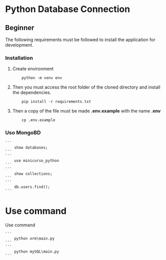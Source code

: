 # Python Database Connection


## Beginner

The following requirements must be followed to install the application for development.

### Installation

1. Create environment
    ```
        python -m venv env
    ```
2. Then you must access the root folder of the cloned directory and install the dependencies.
    ```
        pip install -r requirements.txt
    ```
3. Then a copy of the file must be made **.env.example**  with the name **.env**
    ```
        cp .env.example
    ```

### Uso MongoBD
    ```
        show databases;
    ```
    ```
        use minicurso_python
    ```
    ```
        show collections;
    ```
    ```
        db.users.find();
    ```


# Use command
Use command

	```
        python orm\main.py 
    ```
    ```
        python mySQL\main.py
    ```